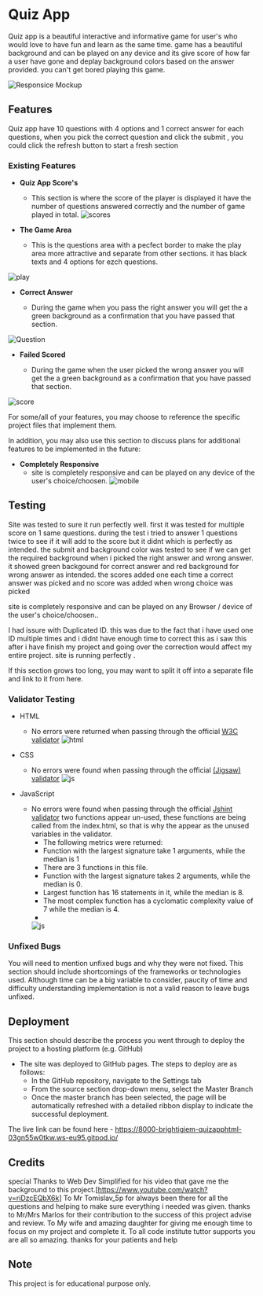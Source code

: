 # Quiz App

Quiz app is a beautiful interactive and informative game for user's who would love to have fun and learn as the same time. game has a beautiful background and can be played on any device and its give score of how far a user have gone and deplay background colors based on the answer provided. 
you can't get bored playing this game.

![Responsice Mockup](./assets/image/fullgame.png)

## Features 

Quiz app have 10 questions with 4 options and 1 correct answer for each questions, when you pick the correct question and click the submit , you could click the refresh button to start a fresh section
### Existing Features

- __Quiz App Score's__

  - This section is where the score of the player is displayed it have the number of questions answered correctly and the number of game played in total.
  ![scores](./assets/image/scores.png)

 
- __The Game Area__

  - This is the questions area with a pecfect border to make the play area more attractive and separate from other sections. it has black texts and 4 options for ezch questions. 

 ![play](./assets/image/playsection.png)

- __Correct Answer__

  - During the game when you pass the right answer you will get the a green background as a confirmation that you have passed that section.

![Question](./assets/image/passed.png)

- __Failed Scored__

  - During the game when the user picked the wrong answer you will get the a green background as a confirmation that you have passed that section.

![score](./assets/image/failed.png)

For some/all of your features, you may choose to reference the specific project files that implement them.

In addition, you may also use this section to discuss plans for additional features to be implemented in the future:

- __Completely Responsive__
  - site is completely responsive and can be played on any device of the user's choice/choosen.
![mobile](./assets/image/responsive1.png)

## Testing 

Site was tested to sure it run perfectly well. first it was tested for multiple score on 1 same questions. during the test i tried to answer 1 questions twice to see if it will add to the score but it didnt which is perfectly as intended. the submit and background color was tested to see if we can get the required background when i picked the right answer and wrong answer. it showed green backgound for correct answer and red background for wrong answer as intended.
the scores added one each time a correct answer was picked and no score was added when wrong choice was picked

site is completely responsive and can be played on any Browser / device of the user's choice/choosen..

I had issure with Duplicated ID. this was due to the fact that i have used one ID multiple times and i didnt have enough time to correct this as i saw this after i have finish my project and going over the correction would affect my entire project. site is running perfectly .

If this section grows too long, you may want to split it off into a separate file and link to it from here.


### Validator Testing 

- HTML
    - No errors were returned when passing through the official [W3C validator](https://validator.w3.org/nu/#textarea)
     ![html](./assets/image/htmlvalidate.png)
    
- CSS
    - No errors were found when passing through the official [(Jigsaw) validator](https://jigsaw.w3.org/css-validator/validator)
    ![js](./assets/image/cssValidator.png)

- JavaScript
    - No errors were found when passing through the official [Jshint validator](https://jshint.com/)
    two functions appear un-used, these functions are being called from the index.html, so that is why the appear as the  unused variables in the validator.
      - The following metrics were returned: 
      - Function with the largest signature take 1 arguments, while the median is 1
      - There are 3 functions in this file.
      - Function with the largest signature takes 2 arguments, while the median is 0.
      - Largest function has 16 statements in it, while the median is 8.
      - The most complex function has a cyclomatic complexity value of 7 while the median is 4.
      - 
      ![js](./assets/image/jsval.png)

### Unfixed Bugs

You will need to mention unfixed bugs and why they were not fixed. This section should include shortcomings of the frameworks or technologies used. Although time can be a big variable to consider, paucity of time and difficulty understanding implementation is not a valid reason to leave bugs unfixed. 

## Deployment

This section should describe the process you went through to deploy the project to a hosting platform (e.g. GitHub) 

- The site was deployed to GitHub pages. The steps to deploy are as follows: 
  - In the GitHub repository, navigate to the Settings tab 
  - From the source section drop-down menu, select the Master Branch
  - Once the master branch has been selected, the page will be automatically refreshed with a detailed ribbon display to indicate the successful deployment. 

The live link can be found here - https://8000-brightigiem-quizapphtml-03gn55w0tkw.ws-eu95.gitpod.io/


## Credits 

  special Thanks to Web Dev Simplified for his video that gave me the background to this project.[https://www.youtube.com/watch?v=riDzcEQbX6k]
  To Mr Tomislav_5p for always been there for all the questions and helping to make sure everything i needed was given. thanks to Mr/Mrs Marlos for their contribution to the success of this project advise and review.
  To My wife and amazing daughter for giving me enough time to focus on my project and complete it.
  To all code institute tuttor supports you are all so amazing. thanks for your patients and help



## Note 

  This project is for educational purpose only.

